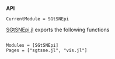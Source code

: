 **API** 

```@meta
CurrentModule = SGtSNEpi
```

[SGtSNEpi.jl](https://github.com/fcdimitr/SGtSNEpi.jl) exports the
following functions

```@index
```


```@autodocs
Modules = [SGtSNEpi]
Pages = ["sgtsne.jl", "vis.jl"]
```
